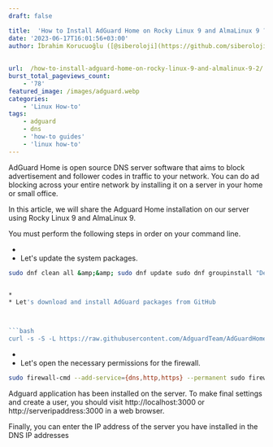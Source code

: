 ```yaml
---
draft: false

title:  'How to Install AdGuard Home on Rocky Linux 9 and AlmaLinux 9 ?'
date: '2023-06-17T16:01:56+03:00'
author: İbrahim Korucuoğlu ([@siberoloji](https://github.com/siberoloji))
 
 
url:  /how-to-install-adguard-home-on-rocky-linux-9-and-almalinux-9-2/
burst_total_pageviews_count:
    - '78'
featured_image: /images/adguard.webp
categories:
    - 'Linux How-to'
tags:
    - adguard
    - dns
    - 'how-to guides'
    - 'linux how-to'
---
```



AdGuard Home is open source DNS server software that aims to block advertisement and follower codes in traffic to your network. You can do ad blocking across your entire network by installing it on a server in your home or small office.



In this article, we will share the Adguard Home installation on our server using Rocky Linux 9 and AlmaLinux 9.



You must perform the following steps in order on your command line.


* 
* Let's update the system packages.



```bash
sudo dnf clean all &amp;&amp; sudo dnf update sudo dnf groupinstall "Development Tools"```


* 
* Let's download and install AdGuard packages from GitHub



```bash
curl -s -S -L https://raw.githubusercontent.com/AdguardTeam/AdGuardHome/master/scripts/install.sh | sh -s -- -v
```


* 
* Let's open the necessary permissions for the firewall.



```bash
sudo firewall-cmd --add-service={dns,http,https} --permanent sudo firewall-cmd --add-port=3000/tcp --permanent sudo firewall-cmd --reload
```



Adguard application has been installed on the server. To make final settings and create a user, you should visit http://localhost:3000 or http://serveripaddress:3000 in a web browser.



Finally, you can enter the IP address of the server you have installed in the DNS IP addresses 
